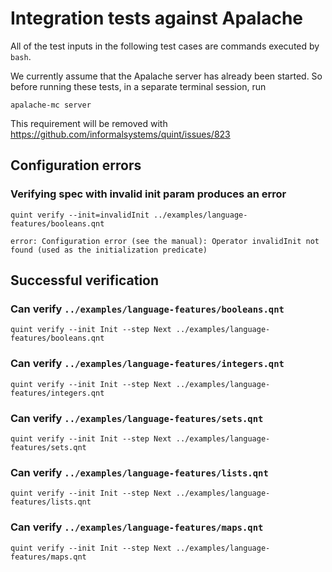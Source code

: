 # Integration tests against Apalache


All of the test inputs in the following test cases are commands executed by
`bash`.

We currently assume that the Apalache server has already been started. 
So before running these tests, in a separate terminal session, run

```
apalache-mc server
```

This requirement will be removed with https://github.com/informalsystems/quint/issues/823

<!-- !test program
APALACHE_DIST=_build/apalache bash -
-->

## Configuration errors

### Verifying spec with invalid init param produces an error

<!-- !test in invalid init -->
```
quint verify --init=invalidInit ../examples/language-features/booleans.qnt
```

<!-- !test exit 1 -->
<!-- !test err invalid init -->
```
error: Configuration error (see the manual): Operator invalidInit not found (used as the initialization predicate)
```


## Successful verification

### Can verify `../examples/language-features/booleans.qnt`

<!-- !test check can check booleans.qnt -->
```
quint verify --init Init --step Next ../examples/language-features/booleans.qnt
```


### Can verify `../examples/language-features/integers.qnt`

<!-- !test check can check integers.qnt -->
```
quint verify --init Init --step Next ../examples/language-features/integers.qnt
```

### Can verify `../examples/language-features/sets.qnt`

<!-- !test check can check sets.qnt -->
```
quint verify --init Init --step Next ../examples/language-features/sets.qnt
```


### Can verify `../examples/language-features/lists.qnt`

<!-- !test check can check lists.qnt -->
```
quint verify --init Init --step Next ../examples/language-features/lists.qnt
```


### Can verify `../examples/language-features/maps.qnt`

<!-- !test check can check maps.qnt -->
```
quint verify --init Init --step Next ../examples/language-features/maps.qnt
```

